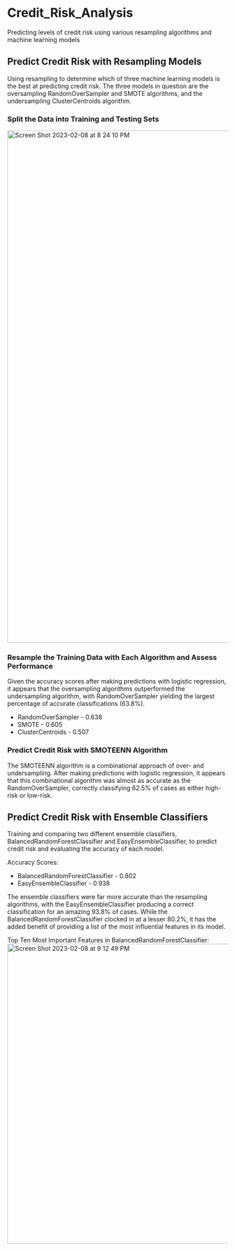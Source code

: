 # Credit_Risk_Analysis
Predicting levels of credit risk using various resampling algorithms and machine learning models

## Predict Credit Risk with Resampling Models
Using resampling to determine which of three machine learning models is the best at predicting credit risk. The three models in question are the oversampling RandomOverSampler and SMOTE algorithms, and the undersampling ClusterCentroids algorithm.

### Split the Data into Training and Testing Sets
<img width="1172" alt="Screen Shot 2023-02-08 at 8 24 10 PM" src="https://user-images.githubusercontent.com/95303422/217690896-95ddaff4-879d-4348-bee2-9b0ed963b314.png">

### Resample the Training Data with Each Algorithm and Assess Performance
Given the accuracy scores after making predictions with logistic regression, it appears that the oversampling algorithms outperformed the undersampling algorithm, with RandomOverSampler yielding the largest percentage of accurate classifications (63.8%).
* RandomOverSampler - 0.638
* SMOTE - 0.605
* ClusterCentroids - 0.507

### Predict Credit Risk with SMOTEENN Algorithm
The SMOTEENN algorithm is a combinational approach of over- and undersampling. After making predictions with logistic regression, it appears that this combinational algorithm was almost as accurate as the RandomOverSampler, correctly classifying 62.5% of cases as either high-risk or low-risk.

## Predict Credit Risk with Ensemble Classifiers
Training and comparing two different ensemble classifiers, BalancedRandomForestClassifier and EasyEnsembleClassifier, to predict credit risk and evaluating the accuracy of each model. 

Accuracy Scores:
* BalancedRandomForestClassifier - 0.802
* EasyEnsembleClassifier - 0.938

The ensemble classifiers were far more accurate than the resampling algorithms, with the EasyEnsembleClassifier producing a correct classification for an amazing 93.8% of cases. While the BalancedRandomForestClassifier clocked in at a lesser 80.2%, it has the added benefit of providing a list of the most influential features in its model.

Top Ten Most Important Features in BalancedRandomForestClassifier:
<img width="686" alt="Screen Shot 2023-02-08 at 9 12 49 PM" src="https://user-images.githubusercontent.com/95303422/217699311-f64b0a16-7e8a-4380-9579-aa571afe9d8a.png">
